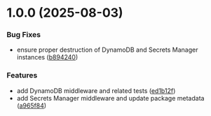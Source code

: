 # 1.0.0 (2025-08-03)


### Bug Fixes

* ensure proper destruction of DynamoDB and Secrets Manager instances ([b894240](https://github.com/squillaiugis/hono-aws-middlewares/commit/b8942404184b37130a3a47513b63c5b950db3ee8))


### Features

* add DynamoDB middleware and related tests ([ed1b12f](https://github.com/squillaiugis/hono-aws-middlewares/commit/ed1b12fc1cd36316ced8ffc75fd7f15117c4d7b9))
* add Secrets Manager middleware and update package metadata ([a965f84](https://github.com/squillaiugis/hono-aws-middlewares/commit/a965f8425de8458009bbc06b0c1526c4bf42ec0c))
